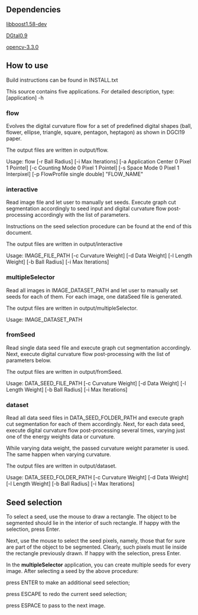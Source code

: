 ## Dependencies 

[libboost1.58-dev](https://www.boost.org/users/history/version_1_58_0.html)

[DGtal0.9](https://dgtal.org/download/)

[opencv-3.3.0](https://opencv.org/releases.html)

## How to use

Build instructions can be found in INSTALL.txt

This source contains five applications. For detailed description,
type: [application] -h

### flow

Evolves the digital curvature flow for a set of predefined digital shapes (ball, flower, 
ellipse, triangle, square, pentagon, heptagon) as shown in DGCI19 paper.

The output files are written in output/flow.
 
Usage: flow [-r Ball Radius] [-i Max Iterations] [-a Application Center 0 Pixel 1 Pointel]
[-c Counting Mode 0 Pixel 1 Pointel] [-s Space Mode 0 Pixel 1 Interpixel] 
[-p FlowProfile single double] "FLOW_NAME"

### interactive

Read image file and let user to manually set seeds.
Execute graph cut segmentation accordingly to seed input and digital 
curvature flow post-processing accordingly with the list of parameters.

Instructions on the seed selection procedure can be found at the end
of this document.

The output files are written in output/interactive
 
Usage: IMAGE_FILE_PATH [-c Curvature Weight] [-d Data Weight] 
[-l Length Weight] [-b Ball Radius] [-i Max Iterations]

### multipleSelector

Read all images in IMAGE_DATASET_PATH and let user 
to manually set seeds for each of them. For each image, one dataSeed file 
is generated.

The output files are written in output/multipleSelector.

Usage: IMAGE_DATASET_PATH 

### fromSeed

Read single data seed file and execute graph cut segmentation 
accordingly. Next, execute digital curvature flow post-processing with 
the list of parameters below.

The output files are written in output/fromSeed.
 
Usage: DATA_SEED_FILE_PATH [-c Curvature Weight] [-d Data Weight] 
[-l Length Weight] [-b Ball Radius] [-i Max Iterations]


### dataset

Read all data seed files in DATA_SEED_FOLDER_PATH and execute 
graph cut segmentation for each of them accordingly. Next, for each data seed,
execute digital curvature flow post-processing several times, varying just one 
of the energy weights data or curvature.

While varying data weight, the passed curvature weight parameter is used. 
The same happen when varying curvature.

The output files are written in output/dataset.
 
Usage: DATA_SEED_FOLDER_PATH [-c Curvature Weight] [-d Data Weight] 
[-l Length Weight] [-b Ball Radius] [-i Max Iterations]





## Seed selection
To select a seed, use the mouse to draw a rectangle. The object to be 
segmented should lie in the interior of such rectangle. If happy with
the selection, press Enter. 

Next, use the mouse to select the seed pixels, namely, those that for
sure are part of the object to be segmented. Clearly, such pixels must 
lie inside the rectangle previously drawn. If happy with the selection, 
press Enter. 


In the **multipleSelector** application, you can create multiple 
seeds for every image. After selecting a seed by the above procedure:

press ENTER to make an additional seed selection;

press ESCAPE to redo the current seed selection;

press ESPACE to pass to the next image.